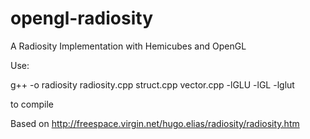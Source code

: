 opengl-radiosity
================

A Radiosity Implementation with Hemicubes and OpenGL

Use: 

g++ -o radiosity radiosity.cpp struct.cpp vector.cpp -lGLU -lGL -lglut

to compile

Based on http://freespace.virgin.net/hugo.elias/radiosity/radiosity.htm
